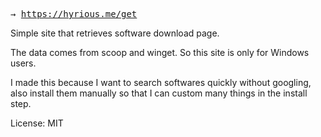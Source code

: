 <samp>&rarr; https://hyrious.me/get</samp>

Simple site that retrieves software download page.

The data comes from scoop and winget. So this site is only for Windows users.

I made this because I want to search softwares quickly without googling,\
also install them manually so that I can custom many things in the install step.

License: MIT
